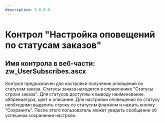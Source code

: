 ```yaml
---
description: 2.6.0.0
---
```


# Контрол "Настройка оповещений по статусам заказов"

## Имя контрола в веб-части: zw\_UserSubscribes.ascx

Контрол предназначен для настройки получения оповщений по статусам заказа. Статусы заказа находятся в справочнике "Статусы строки заказа". Для статусов доступны к выводу наименование, аббревиатура, цвет и описание. Для настройки оповещения по статусу необходимо выделить строку со статусом флажком и нажать кнопку "Сохранить". После этого пользователь может увидеть сообщение об успешном сохранении настроек.

